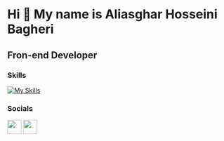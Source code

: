 Hi 👋 My name is Aliasghar Hosseini Bagheri
================================

Fron-end Developer
-----------------

### Skills

[![My Skills](https://skillicons.dev/icons?i=js,html,css,bootstrap,tailwindcss,react,firebase)](https://skillicons.dev)

### Socials

<p align="left"> <a href="https://www.github.com/aliasgharhbagheri" target="_blank" rel="noreferrer"><img src="https://raw.githubusercontent.com/danielcranney/readme-generator/main/public/icons/socials/github.svg" width="32" height="32" /></a> <a href="https://twitter.com/aliasgharh1381" target="_blank" rel="noreferrer"><img src="https://raw.githubusercontent.com/danielcranney/readme-generator/main/public/icons/socials/twitter.svg" width="32" height="32" /></a></p>
